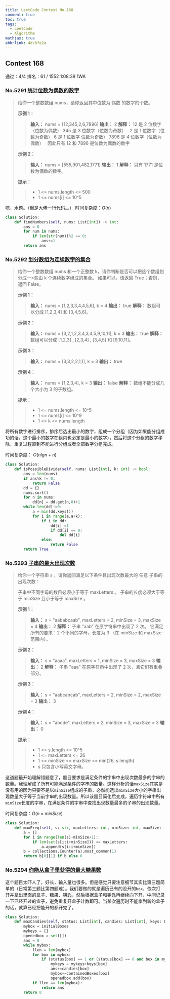 ```yaml
---
title: LeetCode Contest No.168
comment: true
toc: true
tags:
  - LeetCode
  - Algorithm
mathjax: true
abbrlink: 4dc6fe2a
---
```

  
  
  
## Contest 168

通过：4/4  排名：61 / 1552  1:08:39  1WA

### No.5291 [统计位数为偶数的数字](https://leetcode-cn.com/problems/find-numbers-with-even-number-of-digits/)

>给你一个整数数组 nums，请你返回其中位数为 偶数 的数字的个数。
>
>**示例 1：**
>
>>**输入：** nums = [12,345,2,6,7896]
>>**输出：** 2
>>**解释：**
>>12 是 2 位数字（位数为偶数）
>>345 是 3 位数字（位数为奇数）  
>>2 是 1 位数字（位数为奇数）
>>6 是 1 位数字 位数为奇数）
>>7896 是 4 位数字（位数为偶数）  
>>因此只有 12 和 7896 是位数为偶数的数字
>
>**示例 2：**
>
>>**输入：** nums = [555,901,482,1771]
>>**输出：** 1
>>**解释：**
>>只有 1771 是位数为偶数的数字。
>
>**提示：**
>
>>- 1 <= nums.length <= 500
>>- 1 <= nums[i] <= 10^5

嗯，水题。（但是大佬一行代码。。）
时间复杂度：$O(n)$

``` python
class Solution:
    def findNumbers(self, nums: List[int]) -> int:
        ans = 0
        for num in nums:
            if len(str(num))%2 == 0:
                ans+=1
        return ans
```



### No.5292 [划分数组为连续数字的集合](https://leetcode-cn.com/problems/divide-array-in-sets-of-k-consecutive-numbers/)

>给你一个整数数组 nums 和一个正整数 k，请你判断是否可以把这个数组划分成一>些由 k 个连续数字组成的集合。
>如果可以，请返回 True；否则，返回 False。
>
>**示例 1：**
>
>>**输入：** nums = [1,2,3,3,4,4,5,6], k = 4
>>**输出：** true
>>**解释：** 数组可以分成 [1,2,3,4] 和 [3,4,5,6]。
>
>**示例 2：**
>
>>**输入：** nums = [3,2,1,2,3,4,3,4,5,9,10,11], k = 3
>>**输出：** true
>>**解释：** 数组可以分成 [1,2,3] , [2,3,4] , [3,4,5] 和 [9,10,11]。
>
>**示例 3：**
>
>>**输入：** nums = [3,3,2,2,1,1], k = 3
>>**输出：** true
>
>**示例 4：**
>
>>**输入：** nums = [1,2,3,4], k = 3
>>**输出：** false
>>**解释：** 数组不能分成几个大小为 3 的子数组。
>
>**提示：**
>
>>- 1 <= nums.length <= 10^5
>>- 1 <= nums[i] <= 10^9
>>- 1 <= k <= nums.length

将所有数字进行排序，排序后选出最小的数字，组成一个分组（因为如果能分组成功的话，这个最小的数字在组内也必定是最小的数字），然后将这个分组的数字移除，重复过程直到不能进行分组或者全部数字分组完成。

时间复杂度： $O(nlgn+n)$

``` python
class Solution:
    def isPossibleDivide(self, nums: List[int], k: int) -> bool:
        ans = len(nums)
        if ans%k != 0:
            return False
        dd = {}
        nums.sort()
        for n in nums:
            dd[n] = dd.get(n,0)+1
        while len(dd)!=0:
            a = min(dd.keys())
            for i in range(a,a+k):
                if i in dd:
                    dd[i]-=1
                    if dd[i] == 0:
                        del dd[i]
                else:
                    return False
        return True
```
  
### No.5293 [子串的最大出现次数](https://leetcode-cn.com/problems/maximum-number-of-occurrences-of-a-substring/)

>给你一个字符串 s ，请你返回满足以下条件且出现次数最大的 任意 子串的出现次数：
>
>子串中不同字母的数目必须小于等于 maxLetters 。
>子串的长度必须大于等于 minSize 且小于等于 maxSize 。
>
>**示例 1：**
>
>>**输入：** s = "aababcaab", maxLetters = 2, minSize = 3, maxSize = 4
>>**输出：** 2
>>**解释：** 子串 "aab" 在原字符串中出现了 2 次。
>>它满足所有的要求：2 个不同的字母，长度为 3 （在 minSize 和 maxSize 范围内）。
>
>**示例 2：**
>
>>**输入：** s = "aaaa", maxLetters = 1, minSize = 3, maxSize = 3
>>**输出：** 2
>>**解释：** 子串 "aaa" 在原字符串中出现了 2 次，且它们有重叠部分。
>
>**示例 3：**
>
>>**输入：** s = "aabcabcab", maxLetters = 2, minSize = 2, maxSize = 3
>>**输出：** 3
>
>**示例 4：**
>
>>**输入：** s = "abcde", maxLetters = 2, minSize = 3, maxSize = 3
>>**输出：** 0
>
>**提示：**
>
>>- 1 <= s.length <= 10^5
>>- 1 <= maxLetters <= 26
>>- 1 <= minSize <= maxSize <= min(26, s.length)
>>- s 只包含小写英文字母。

这道题最开始理解错题意了，题目要求是满足条件的字串中出现次数最多的字串的数量。我理解成了所有可能满足条件的字串的数量。这样分析的话`maxSize`其实是没有用的因为只要不是以`minSize`组成的子串，必然能选出`minSize`大小的字串出现数量大于等于当前字串的出现数量。所以该题目简化后变成，遍历字符串中所有`minSize`长度的字串，在满足条件的字串中查找出现数量最多的子串的出现数量。

时间复杂度：$O(n \times minSize)$

``` python
class Solution:
    def maxFreq(self, s: str, maxLetters: int, minSize: int, maxSize: int) -> int:
        a = []
        for i in range(len(s)-minSize+1):
            if len(set(s[i:i+minSize])) <= maxLetters:
                a.append(s[i:i+minSize])
        b = collections.Counter(a).most_common(1)
        return b[0][1] if b else 0
```
  
### No.5294 [你能从盒子里获得的最大糖果数](https://leetcode-cn.com/problems/maximum-candies-you-can-get-from-boxes/)

这个题目太吓人了，好长，输入量也很多。但是感觉只要注意细节其实比第三题简单的（日常第三题比第四题难）。我们要做的就是遍历已有的没开的`box`，依次打开并拿出里面的盒子、糖果、钥匙，然后根据盒子和钥匙再继续向下开，中间记录一下已经开过的盒子，避免重复开盒子计数即可。当某次遍历时不能拿到新的盒子的话，就算已经把能开的都开完了。

``` python
class Solution:
    def maxCandies(self, status: List[int], candies: List[int], keys: List[List[int]], containedBoxes: List[List[int]], initialBoxes: List[int]) -> int:
        mybox = initialBoxes
        mykeys = []
        openedbox = set([])
        ans = 0
        while mybox:
            llen = len(mybox)
            for box in mybox:
                if (status[box] == 1 or (status[box] == 0 and box in mykeys)) and box not in openedbox:
                    mykeys = mykeys+keys[box]
                    ans+=candies[box]
                    mybox+=containedBoxes[box]
                    openedbox.add(box)
            if llen == len(mybox):
                return ans
        return 0
```
